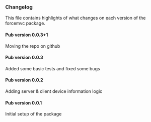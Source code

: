 ### Changelog ###

This file contains highlights of what changes on each version of the forcemvc package. 

#### Pub version 0.0.3+1 ####

Moving the repo on github

#### Pub version 0.0.3 ####

Added some basic tests and fixed some bugs

#### Pub version 0.0.2 ####

Adding server & client device information logic

#### Pub version 0.0.1 ####

Initial setup of the package